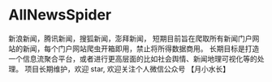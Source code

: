 # AllNewsSpider
新浪新闻，腾讯新闻，搜狐新闻，澎拜新闻，
短期目前旨在爬取所有新闻门户网站的新闻，每个门户网站爬虫开箱即用，禁止将所得数据商用。
长期目标是打造一个信息流聚合平台，或者进行更高层面的比如社会舆情、新闻地理可视化等的处理。
项目长期维护，欢迎 star, 欢迎关注个人微信公众号 【月小水长】
